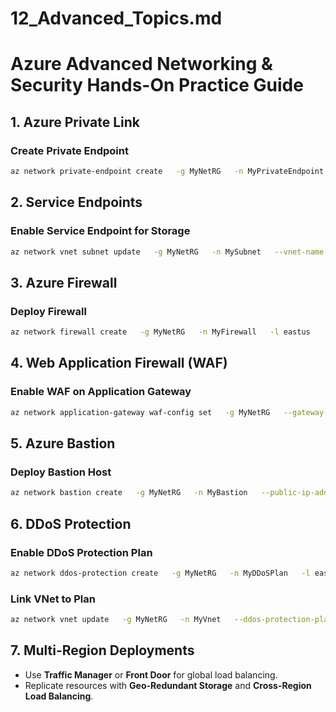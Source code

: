 # 12_Advanced_Topics.md

# Azure Advanced Networking & Security Hands-On Practice Guide

## 1. Azure Private Link
### Create Private Endpoint
```bash
az network private-endpoint create   -g MyNetRG   -n MyPrivateEndpoint   --vnet-name MyVnet   --subnet MySubnet   --private-connection-resource-id <resource-id>   --group-ids sqlServer   --connection-name MySQLPrivateConnection
```

## 2. Service Endpoints
### Enable Service Endpoint for Storage
```bash
az network vnet subnet update   -g MyNetRG   -n MySubnet   --vnet-name MyVnet   --service-endpoints Microsoft.Storage
```

## 3. Azure Firewall
### Deploy Firewall
```bash
az network firewall create   -g MyNetRG   -n MyFirewall   -l eastus
```

## 4. Web Application Firewall (WAF)
### Enable WAF on Application Gateway
```bash
az network application-gateway waf-config set   -g MyNetRG   --gateway-name MyAppGW   --enabled true   --firewall-mode Prevention
```

## 5. Azure Bastion
### Deploy Bastion Host
```bash
az network bastion create   -g MyNetRG   -n MyBastion   --public-ip-address MyBastionIP   --vnet-name MyVnet   -l eastus
```

## 6. DDoS Protection
### Enable DDoS Protection Plan
```bash
az network ddos-protection create   -g MyNetRG   -n MyDDoSPlan   -l eastus
```

### Link VNet to Plan
```bash
az network vnet update   -g MyNetRG   -n MyVnet   --ddos-protection-plan /subscriptions/<sub-id>/resourceGroups/MyNetRG/providers/Microsoft.Network/ddosProtectionPlans/MyDDoSPlan
```

## 7. Multi-Region Deployments
- Use **Traffic Manager** or **Front Door** for global load balancing.
- Replicate resources with **Geo-Redundant Storage** and **Cross-Region Load Balancing**.
